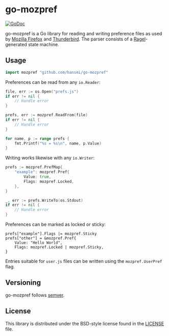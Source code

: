 # go-mozpref #

[![GoDoc](https://godoc.org/github.com/hansmi/go-mozpref/github?status.svg)](https://godoc.org/github.com/hansmi/go-mozpref/github)

go-mozpref is a Go library for reading and writing preference files as used by
[Mozilla Firefox][] and [Thunderbird][]. The parser consists of
a [Ragel][]-generated state machine.

[Mozilla Firefox]: https://www.mozilla.org/firefox/
[Thunderbird]: https://www.thunderbird.net/
[Ragel]: https://www.colm.net/open-source/ragel/


## Usage ##

```go
import mozpref "github.com/hansmi/go-mozpref"
```

Preferences can be read from any `io.Reader`:

```go
file, err := os.Open("prefs.js")
if err != nil {
	// Handle error
}

prefs, err := mozpref.ReadFrom(file)
if err != nil {
	// Handle error
}

for name, p := range prefs {
	fmt.Printf("%s = %s\n", name, p.Value)
}
```

Writing works likewise with any `io.Writer`:

```go
prefs := mozpref.PrefMap{
	"example": mozpref.Pref{
		Value: true,
		Flags: mozpref.Locked,
	},
}

_, err := prefs.WriteTo(os.Stdout)
if err != nil {
	// Handle error
}
```

Preferences can be marked as locked or sticky:

```
prefs["example"].Flags |= mozpref.Sticky
prefs["other"] = &mozpref.Pref{
	Value: "Hello World",
	Flags: mozpref.Locked | mozpref.Sticky,
}
```

Entries suitable for `user.js` files can be written using the
`mozpref.UserPref` flag.


## Versioning ##

go-mozpref follows [semver](https://semver.org/).


## License ##

This library is distributed under the BSD-style license found in the
[LICENSE](./LICENSE) file.
